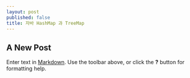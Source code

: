 ```yaml
---
layout: post
published: false
title: 자바 HashMap 과 TreeMap
---
```



## A New Post

Enter text in [Markdown](http://daringfireball.net/projects/markdown/). Use the toolbar above, or click the **?** button for formatting help.
